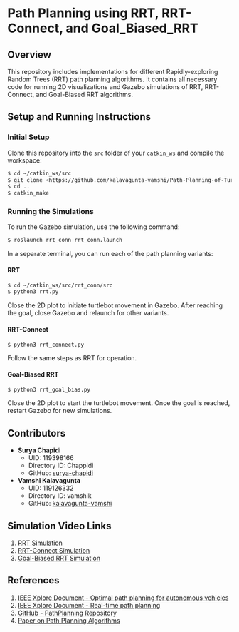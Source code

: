 # Path Planning using RRT, RRT-Connect, and Goal_Biased_RRT

## Overview
This repository includes implementations for different Rapidly-exploring Random Trees (RRT) path planning algorithms. It contains all necessary code for running 2D visualizations and Gazebo simulations of RRT, RRT-Connect, and Goal-Biased RRT algorithms.

## Setup and Running Instructions

### Initial Setup
Clone this repository into the `src` folder of your `catkin_ws` and compile the workspace:
```bash
$ cd ~/catkin_ws/src
$ git clone <https://github.com/kalavagunta-vamshi/Path-Planning-of-Turtlebot-Using--RRT--Algorithm.git> rrt_conn
$ cd ..
$ catkin_make
```

### Running the Simulations
To run the Gazebo simulation, use the following command:
```bash
$ roslaunch rrt_conn rrt_conn.launch
```

In a separate terminal, you can run each of the path planning variants:

#### RRT
```bash
$ cd ~/catkin_ws/src/rrt_conn/src
$ python3 rrt.py
```
Close the 2D plot to initiate turtlebot movement in Gazebo. After reaching the goal, close Gazebo and relaunch for other variants.

#### RRT-Connect
```bash
$ python3 rrt_connect.py
```
Follow the same steps as RRT for operation.

#### Goal-Biased RRT
```bash
$ python3 rrt_goal_bias.py
```
Close the 2D plot to start the turtlebot movement. Once the goal is reached, restart Gazebo for new simulations.

## Contributors
- **Surya Chapidi**
  - UID: 119398166
  - Directory ID: Chappidi
  - GitHub: [surya-chapidi](https://github.com/Suryachappidi)
- **Vamshi Kalavagunta**
  - UID: 119126332
  - Directory ID: vamshik
  - GitHub: [kalavagunta-vamshi](https://github.com/kalavagunta-vamshi)

## Simulation Video Links
1. [RRT Simulation](https://drive.google.com/file/d/1g1f-oAiN8eIyEEClWg9qWByuYxcCjW5c/view?usp=share_link)
2. [RRT-Connect Simulation](https://drive.google.com/file/d/1qVUWoIhvkBeW_lVx0Ek4DHxlyLmyMnIT/view?usp=share_link)
3. [Goal-Biased RRT Simulation](https://drive.google.com/file/d/1Xxr5VleOx2CrJcDiPg2yuUci4lI_9p3Q/view?usp=share_link)

## References
1. [IEEE Xplore Document - Optimal path planning for autonomous vehicles](https://ieeexplore.ieee.org/document/9338597)
2. [IEEE Xplore Document - Real-time path planning](https://ieeexplore.ieee.org/document/844730)
3. [GitHub - PathPlanning Repository](https://github.com/zhm-real/PathPlanning)
4. [Paper on Path Planning Algorithms](http://msl.cs.illinois.edu/~lavalle/papers/Lav98c.pdf)
```

